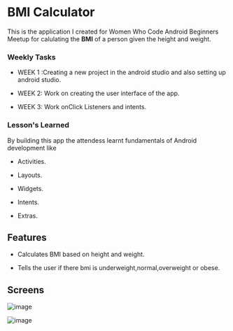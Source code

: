# BMI Calculator
This is the application I created for Women Who Code Android Beginners Meetup for calulating the **BMI** of a person given the height and weight.

### Weekly Tasks

* WEEK 1 :Creating a new project in the android studio and also setting up android studio.

* WEEK 2: Work on creating the user interface of the app.

* WEEK 3: Work onClick Listeners and intents.

### Lesson's Learned

By building this app the attendess learnt fundamentals of Android development like

* Activities.

* Layouts.

* Widgets.

* Intents.

* Extras.

## Features
  * Calculates BMI based on height and weight.
  
  * Tells the user if there bmi is underweight,normal,overweight or obese.

## Screens

![image](https://user-images.githubusercontent.com/16161998/37578945-eaed3e54-2af8-11e8-9c57-e0cec7c77831.png)

![image](https://user-images.githubusercontent.com/16161998/37578962-fa7f3eb2-2af8-11e8-88a0-b18bba83e29e.png)
